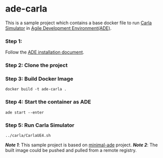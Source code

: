 # ade-carla

This is a sample project which contains a base docker file to run [Carla Simulator](https://carla.org/) in [Agile Development Environment(ADE)](https://ade-cli.readthedocs.io/en/latest/index.html).

### Step 1:
Follow the [ADE installation document](https://ade-cli.readthedocs.io/en/latest/install.html).

### Step 2: Clone the project

### Step 3: Build Docker Image
```
docker build -t ade-carla .
```

### Step 4: Start the container as ADE
```
ade start --enter 
```

### Step 5: Run Carla Simulator
```
../carla/CarlaUE4.sh
```

***Note 1***: This sample project is based on [minimal-ade](https://gitlab.com/ApexAI/minimal-ade) project.
***Note 2***: The built image could be pushed and pulled from a remote registry.

